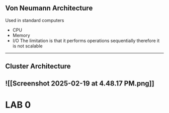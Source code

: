 ## Von Neumann Architecture
Used in standard computers 
- CPU
- Memory
- I/O
The limitation is that it performs operations sequentially therefore it is not scalable 
---
## Cluster Architecture 
![[Screenshot 2025-02-19 at 4.48.17 PM.png]]
---
# LAB 0

